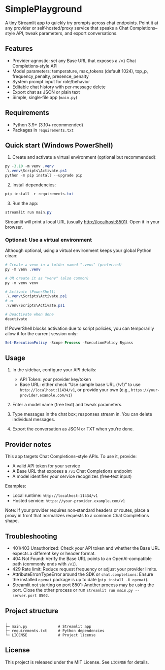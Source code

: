# SimplePlayground

A tiny Streamlit app to quickly try prompts across chat endpoints. Point it at any provider or self‑hosted/proxy service that speaks a Chat Completions–style API, tweak parameters, and export conversations.

## Features

- Provider‑agnostic: set any Base URL that exposes a `/v1` Chat Completions‑style API
- Model parameters: temperature, max_tokens (default 1024), top_p, frequency_penalty, presence_penalty
- System prompt input for role/behavior
- Editable chat history with per‑message delete
- Export chat as JSON or plain text
- Simple, single‑file app (`main.py`)

## Requirements

- Python 3.9+ (3.10+ recommended)
- Packages in `requirements.txt`

## Quick start (Windows PowerShell)

1. Create and activate a virtual environment (optional but recommended):

```powershell
py -3.10 -m venv .venv
.\.venv\Scripts\Activate.ps1
python -m pip install --upgrade pip
```

2. Install dependencies:

```powershell
pip install -r requirements.txt
```

3. Run the app:

```powershell
streamlit run main.py
```

Streamlit will print a local URL (usually <http://localhost:8501>). Open it in your browser.

### Optional: Use a virtual environment

Although optional, using a virtual environment keeps your global Python clean:

```powershell
# Create a venv in a folder named ".venv" (preferred)
py -m venv .venv

# OR create it as "venv" (also common)
py -m venv venv

# Activate (PowerShell)
.\.venv\Scripts\Activate.ps1
# or
.\venv\Scripts\Activate.ps1

# Deactivate when done
deactivate
```

If PowerShell blocks activation due to script policies, you can temporarily allow it for the current session only:

```powershell
Set-ExecutionPolicy -Scope Process -ExecutionPolicy Bypass
```

## Usage

1. In the sidebar, configure your API details:
	- API Token: your provider key/token
	- Base URL: either check “Use sample base URL (/v1)” to use `http://localhost:11434/v1`, or provide your own (e.g., `https://your-provider.example.com/v1`)

2. Enter a model name (free text) and tweak parameters.

3. Type messages in the chat box; responses stream in. You can delete individual messages.

4. Export the conversation as JSON or TXT when you’re done.

## Provider notes

This app targets Chat Completions–style APIs. To use it, provide:

- A valid API token for your service
- A Base URL that exposes a `/v1` Chat Completions endpoint
- A model identifier your service recognizes (free‑text input)

Examples:

- Local runtime: `http://localhost:11434/v1`
- Hosted service: `https://your-provider.example.com/v1`

Note: If your provider requires non‑standard headers or routes, place a proxy in front that normalizes requests to a common Chat Completions shape.

## Troubleshooting

- 401/403 Unauthorized: Check your API token and whether the Base URL expects a different key or header format.
- 404 Not Found: Verify the Base URL points to an OpenAI‑compatible path (commonly ends with `/v1`).
- 429 Rate limit: Reduce request frequency or adjust your provider limits.
- AttributeError/TypeError around the SDK or `chat.completions`: Ensure the installed `openai` package is up to date (`pip install -U openai`).
- Streamlit not starting on port 8501: Another process may be using the port. Close the other process or run `streamlit run main.py --server.port 8502`.

## Project structure

```text
.
├─ main.py              # Streamlit app
├─ requirements.txt     # Python dependencies
└─ LICENSE              # Project license
```

## License

This project is released under the MIT License. See `LICENSE` for details.
